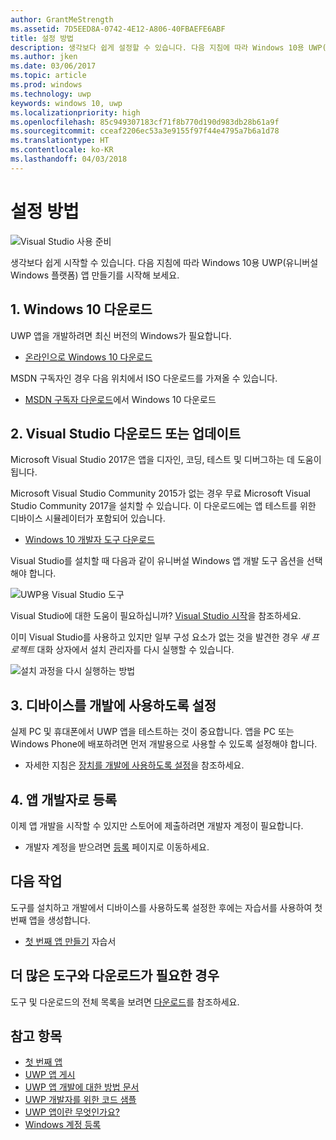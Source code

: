 ```yaml
---
author: GrantMeStrength
ms.assetid: 7D5EED8A-0742-4E12-A806-40FBAEFE6ABF
title: 설정 방법
description: 생각보다 쉽게 설정할 수 있습니다. 다음 지침에 따라 Windows 10용 UWP(유니버설 Windows 플랫폼) 앱 만들기를 시작해 보세요.
ms.author: jken
ms.date: 03/06/2017
ms.topic: article
ms.prod: windows
ms.technology: uwp
keywords: windows 10, uwp
ms.localizationpriority: high
ms.openlocfilehash: 85c949307183cf71f8b770d190d983db28b61a9f
ms.sourcegitcommit: cceaf2206ec53a3e9155f97f44e4795a7b6a1d78
ms.translationtype: HT
ms.contentlocale: ko-KR
ms.lasthandoff: 04/03/2018
---
```

# <a name="get-set-up"></a>설정 방법

![Visual Studio 사용 준비](images/VisualStudio2017Hero_ImageXL-LG.png)


생각보다 쉽게 시작할 수 있습니다. 다음 지침에 따라 Windows 10용 UWP(유니버설 Windows 플랫폼) 앱 만들기를 시작해 보세요.

## <a name="1-get-windows-10"></a>1. Windows 10 다운로드

UWP 앱을 개발하려면 최신 버전의 Windows가 필요합니다.

-   [온라인으로 Windows 10 다운로드](http://go.microsoft.com/fwlink/p/?LinkId=619312)

MSDN 구독자인 경우 다음 위치에서 ISO 다운로드를 가져올 수 있습니다.

-   [MSDN 구독자 다운로드](http://go.microsoft.com/fwlink/p/?LinkId=266384)에서 Windows 10 다운로드


## <a name="2-download-or-update-visual-studio"></a>2. Visual Studio 다운로드 또는 업데이트

Microsoft Visual Studio 2017은 앱을 디자인, 코딩, 테스트 및 디버그하는 데 도움이 됩니다.

Microsoft Visual Studio Community 2015가 없는 경우 무료 Microsoft Visual Studio Community 2017을 설치할 수 있습니다. 이 다운로드에는 앱 테스트를 위한 디바이스 시뮬레이터가 포함되어 있습니다.

-   [Windows 10 개발자 도구 다운로드](https://go.microsoft.com/fwlink/p/?LinkID=534189)

Visual Studio를 설치할 때 다음과 같이 유니버설 Windows 앱 개발 도구 옵션을 선택해야 합니다.

![UWP용 Visual Studio 도구](images/vs-2017-community-setup.png)

Visual Studio에 대한 도움이 필요하십니까? [Visual Studio 시작](https://www.visualstudio.com/vs/getting-started)을 참조하세요.

이미 Visual Studio를 사용하고 있지만 일부 구성 요소가 없는 것을 발견한 경우 *새 프로젝트* 대화 상자에서 설치 관리자를 다시 실행할 수 있습니다.

   ![설치 과정을 다시 실행하는 방법](images/win10-cs-install.png)


## <a name="3-enable-your-device-for-development"></a>3. 디바이스를 개발에 사용하도록 설정

실제 PC 및 휴대폰에서 UWP 앱을 테스트하는 것이 중요합니다. 앱을 PC 또는 Windows Phone에 배포하려면 먼저 개발용으로 사용할 수 있도록 설정해야 합니다.

-   자세한 지침은 [장치를 개발에 사용하도록 설정](enable-your-device-for-development.md)을 참조하세요.

## <a name="4-register-as-an-app-developer"></a>4. 앱 개발자로 등록

이제 앱 개발을 시작할 수 있지만 스토어에 제출하려면 개발자 계정이 필요합니다.

-   개발자 계정을 받으려면 [등록](sign-up.md) 페이지로 이동하세요.

## <a name="whats-next"></a>다음 작업

도구를 설치하고 개발에서 디바이스를 사용하도록 설정한 후에는 자습서를 사용하여 첫 번째 앱을 생성합니다.

-   [첫 번째 앱 만들기](your-first-app.md) 자습서

## <a name="want-more-tools-and-downloads"></a>더 많은 도구와 다운로드가 필요한 경우

도구 및 다운로드의 전체 목록을 보려면 [다운로드](http://go.microsoft.com/fwlink/p/?linkid=285935)를 참조하세요.


## <a name="see-also"></a>참고 항목

* [첫 번째 앱](your-first-app.md)
* [UWP 앱 게시](https://developer.microsoft.com/store/publish-apps)
* [UWP 앱 개발에 대한 방법 문서](https://developer.microsoft.com/windows/apps/develop)
* [UWP 개발자를 위한 코드 샘플](https://developer.microsoft.com/windows/samples)
* [UWP 앱이란 무엇인가요?](universal-application-platform-guide.md)
* [Windows 계정 등록](sign-up.md)
